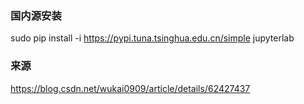 ### 国内源安装
sudo pip install -i https://pypi.tuna.tsinghua.edu.cn/simple jupyterlab

### 来源
https://blog.csdn.net/wukai0909/article/details/62427437